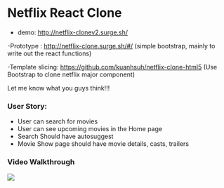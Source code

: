 # Netflix React Clone

- demo: http://netflix-clonev2.surge.sh/

-Prototype : http://netflix-clone.surge.sh/#/ (simple bootstrap, mainly to write out the react functions)

-Template slicing: https://github.com/kuanhsuh/netflix-clone-html5 (Use Bootstrap to clone netflix major component)


Let me know what you guys think!!!

### User Story:

- User can search for movies 
- User can see upcoming movies in the Home page
- Search Should have autosuggest
- Movie Show page should have movie details, casts, trailers


### Video Walkthrough
![](https://github.com/kuanhsuh/netflix-clonev2/blob/master/Demo.gif?raw=true)

